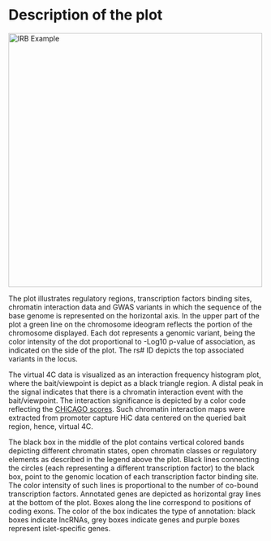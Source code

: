 Description of the plot
===============================

<img src="example_IRBPlot.png" height="500" alt="IRB Example" align="center">

The plot illustrates regulatory regions, transcription factors binding sites, chromatin interaction data and GWAS variants in which the sequence of the base genome is represented on the horizontal axis. In the upper part of the plot a green line on the chromosome ideogram reflects the portion of the chromosome displayed. 
Each dot represents a genomic variant, being the color intensity of the dot proportional to -Log10 p-value of association, as indicated on the side of the plot. The rs# ID depicts the top associated variants in the locus.

The virtual 4C data is visualized as an interaction frequency histogram plot, where the bait/viewpoint is depict as a black triangle region. A distal peak in the signal indicates that there is a chromatin interaction event with the bait/viewpoint. The interaction significance is depicted by a color code reflecting the [CHiCAGO scores](http://regulatorygenomicsgroup.org/chicago). Such chromatin interaction maps were extracted from promoter capture HiC data centered on the queried bait region, hence, virtual 4C.

The black box in the middle of the plot contains vertical colored bands depicting different chromatin states, open chromatin classes or regulatory elements as described in the legend above the plot. Black lines connecting the circles (each representing a different transcription factor) to the black box, point to the genomic location of each transcription factor binding site. The color intensity of such lines is proportional to the number of co-bound transcription factors. Annotated genes are depicted as horizontal gray lines at the bottom of the plot. Boxes along the line correspond to positions of coding exons. The color of the box indicates the type of annotation: black boxes indicate lncRNAs, grey boxes indicate genes and purple boxes represent islet-specific genes.
